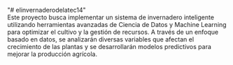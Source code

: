  
"# elinvernaderodelatec14"  
Este proyecto busca implementar un sistema de invernadero inteligente utilizando herramientas avanzadas de Ciencia de Datos y Machine Learning para optimizar el cultivo y la gestión de recursos. A través de un enfoque basado en datos, se analizarán diversas variables que afectan el crecimiento de las plantas y se desarrollarán modelos predictivos para mejorar la producción agrícola.
